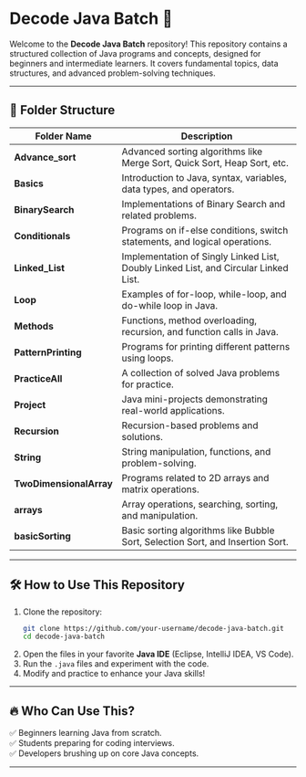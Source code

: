 # Decode Java Batch 🚀

Welcome to the **Decode Java Batch** repository! This repository contains a structured collection of Java programs and concepts, designed for beginners and intermediate learners. It covers fundamental topics, data structures, and advanced problem-solving techniques.

---

## 📂 Folder Structure

| Folder Name              | Description |
|--------------------------|-------------|
| **Advance_sort**         | Advanced sorting algorithms like Merge Sort, Quick Sort, Heap Sort, etc. |
| **Basics**              | Introduction to Java, syntax, variables, data types, and operators. |
| **BinarySearch**        | Implementations of Binary Search and related problems. |
| **Conditionals**        | Programs on if-else conditions, switch statements, and logical operations. |
| **Linked_List**         | Implementation of Singly Linked List, Doubly Linked List, and Circular Linked List. |
| **Loop**                | Examples of for-loop, while-loop, and do-while loop in Java. |
| **Methods**             | Functions, method overloading, recursion, and function calls in Java. |
| **PatternPrinting**     | Programs for printing different patterns using loops. |
| **PracticeAll**         | A collection of solved Java problems for practice. |
| **Project**             | Java mini-projects demonstrating real-world applications. |
| **Recursion**           | Recursion-based problems and solutions. |
| **String**              | String manipulation, functions, and problem-solving. |
| **TwoDimensionalArray** | Programs related to 2D arrays and matrix operations. |
| **arrays**              | Array operations, searching, sorting, and manipulation. |
| **basicSorting**        | Basic sorting algorithms like Bubble Sort, Selection Sort, and Insertion Sort. |

---

## 🛠 How to Use This Repository

1. Clone the repository:
   ```bash
   git clone https://github.com/your-username/decode-java-batch.git
   cd decode-java-batch
   ```
2. Open the files in your favorite **Java IDE** (Eclipse, IntelliJ IDEA, VS Code).
3. Run the `.java` files and experiment with the code.
4. Modify and practice to enhance your Java skills!

---

## 🔥 Who Can Use This?

✅ Beginners learning Java from scratch.  
✅ Students preparing for coding interviews.  
✅ Developers brushing up on core Java concepts.  

---
